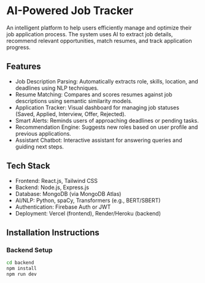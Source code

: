 # AI-Powered Job Tracker

An intelligent platform to help users efficiently manage and optimize their job application process. The system uses AI to extract job details, recommend relevant opportunities, match resumes, and track application progress.

## Features

- Job Description Parsing: Automatically extracts role, skills, location, and deadlines using NLP techniques.
- Resume Matching: Compares and scores resumes against job descriptions using semantic similarity models.
- Application Tracker: Visual dashboard for managing job statuses (Saved, Applied, Interview, Offer, Rejected).
- Smart Alerts: Reminds users of approaching deadlines or pending tasks.
- Recommendation Engine: Suggests new roles based on user profile and previous applications.
- Assistant Chatbot: Interactive assistant for answering queries and guiding next steps.

## Tech Stack

- Frontend: React.js, Tailwind CSS
- Backend: Node.js, Express.js
- Database: MongoDB (via MongoDB Atlas)
- AI/NLP: Python, spaCy, Transformers (e.g., BERT/SBERT)
- Authentication: Firebase Auth or JWT
- Deployment: Vercel (frontend), Render/Heroku (backend)

## Installation Instructions

### Backend Setup

```bash
cd backend
npm install
npm run dev
